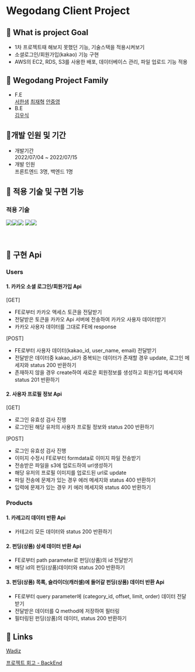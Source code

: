 # Wegodang Client Project

## 🌟 What is project Goal

- 1차 프로젝트때 해보지 못했던 기능, 기술스택을 적용시켜보기
- 소셜로그인/회원가입(kakao) 기능 구현
- AWS의 EC2, RDS, S3를 사용한 배포, 데이터베이스 관리, 파일 업로드 기능 적용

## 🌟 Wegodang Project Family

- F.E<br />
  [서한샘](https://github.com/kor-sams-dev)
  [최재혁](https://github.com/chlwogur31)
  [안중영](https://github.com/Ahnjungyoung)
  <br />
- B.E<br />
  [김우식](https://github.com/Kws1995)

## 🌟개발 인원 및 기간

- 개발기간<br />2022/07/04 ~ 2022/07/15
- 개발 인원<br />프론트엔드 3명, 백엔드 1명

## 🌟 적용 기술 및 구현 기능

### 적용 기술

<img src="https://img.shields.io/badge/python-3776AB?style=for-the-badge&logo=python&logoColor=white"><img src="https://img.shields.io/badge/django-092E20?style=for-the-badge&logo=django&logoColor=white"><img src="https://img.shields.io/badge/mysql-4479A1?style=for-the-badge&logo=mysql&logoColor=white">
<img src="https://img.shields.io/badge/amazonaws-232F3E?style=for-the-badge&logo=amazonaws&logoColor=white"><img src="https://img.shields.io/badge/Kakao REST API-FFCD00?style=for-the-badge&logo=Kakao&logoColor=white">


<br />

## 🌟 구현 Api

### Users
#### 1. 카카오 소셜 로그인/회원가입 Api

[GET]
- FE로부터 카카오 액세스 토큰을 전달받기
- 전달받은 토큰을 카카오 Api 서버에 전송하여 카카오 사용자 데이터받기
- 카카오 사용자 데이터를 그대로 FE에 response

[POST]
- FE로부터 사용자 데이터(kakao_id, user_name, email) 전달받기
- 전달받은 데이터중 kakao_id가 중복되는 데이터가 존재할 경우 update, 로그인 메세지와 status 200 반환하기
- 존재하지 않을 경우 create하여 새로운 회원정보를 생성하고 회원가입 메세지와 status 201 반환하기

#### 2. 사용자 프로필 정보 Api

[GET]
- 로그인 유효성 검사 진행
- 로그인된 해당 유저의 사용자 프로필 정보와 status 200 반환하기

[POST]
- 로그인 유효성 검사 진행
- 이미지 수정시 FE로부터 formdata로 이미지 파일 전송받기
- 전송받은 파일을 s3에 업로드하여 url생성하기
- 해당 유저의 프로필 이미지를 업로드된 url로 update
- 파일 전송에 문제가 있는 경우 에러 메세지와 status 400 반환하기
- 입력에 문제가 있는 경우 키 에러 메세지와 status 400 반환하기

### Products
#### 1. 카레고리 데이터 반환 Api
- 카테고리 모든 데이터와 status 200 반환하기

#### 2. 펀딩(상품) 상세 데이터 반환 Api
- FE로부터 path parameter로 펀딩(상품)의 id 전달받기
- 해당 id의 펀딩(상품)데이터와 status 200 반환하기

#### 3. 펀딩(상품) 목록, 슬라이더(캐러셀)에 들어갈 펀딩(상품) 데이터 반환 Api
- FE로부터 query parameter에 (category_id, offset, limit, order) 데이터 전달받기
- 전달받은 데이터를 Q method에 저장하여 필터링
- 필터링된 펀딩(상품)의 데이터, status 200 반환하기

## 🌟 Links

[Wadiz](https://www.wadiz.kr/web/main)

[프로젝트 회고 - BackEnd](https://velog.io/@wsvgc95/Wegodang-Wecode-2%EC%B0%A8-%ED%94%84%EB%A1%9C%EC%A0%9D%ED%8A%B8-%ED%9A%8C%EA%B3%A0)
